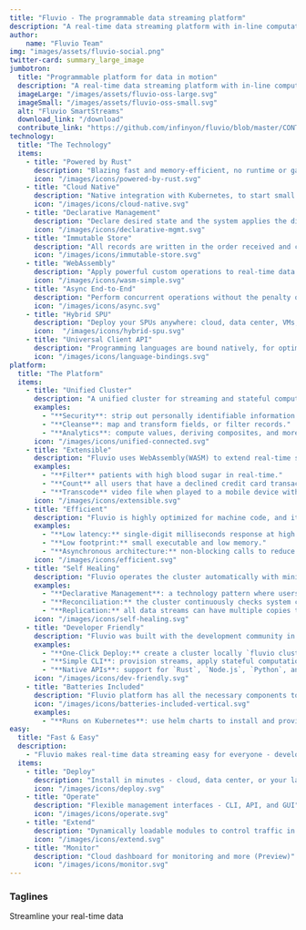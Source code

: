 ```yaml
---
title: "Fluvio - The programmable data streaming platform"
description: "A real-time data streaming platform with in-line computation capabilities. Use SmartStreams to upload your custom logic and modify data as it moves over the network."
author:
    name: "Fluvio Team"
img: "images/assets/fluvio-social.png"
twitter-card: summary_large_image
jumbotron:
  title: "Programmable platform for data in motion"
  description: "A real-time data streaming platform with in-line computation capabilities. Use [Fluvio SmartStreams](/docs/smartstreams/quick-start) to upload your custom logic and modify data as it moves over the network."
  imageLarge: "/images/assets/fluvio-oss-large.svg"
  imageSmall: "/images/assets/fluvio-oss-small.svg"
  alt: "Fluvio SmartStreams"
  download_link: "/download"
  contribute_link: "https://github.com/infinyon/fluvio/blob/master/CONTRIBUTING.md"
technology:
  title: "The Technology"
  items:
    - title: "Powered by Rust"
      description: "Blazing fast and memory-efficient, no runtime or garbage collector."
      icon: "/images/icons/powered-by-rust.svg"
    - title: "Cloud Native"
      description: "Native integration with Kubernetes, to start small and scale on demand."
      icon: "/images/icons/cloud-native.svg"
    - title: "Declarative Management"
      description: "Declare desired state and the system applies the difference."
      icon: "/images/icons/declarative-mgmt.svg"
    - title: "Immutable Store"
      description: "All records are written in the order received and cannot be altered."
      icon: "/images/icons/immutable-store.svg"
    - title: "WebAssembly"
      description: "Apply powerful custom operations to real-time data streaming."
      icon: "/images/icons/wasm-simple.svg"
    - title: "Async End-to-End"
      description: "Perform concurrent operations without the penalty of threads."
      icon: "/images/icons/async.svg"
    - title: "Hybrid SPU"
      description: "Deploy your SPUs anywhere: cloud, data center, VMs, desktop, etc."
      icon:  "/images/icons/hybrid-spu.svg"
    - title: "Universal Client API"
      description: "Programming languages are bound natively, for optimal performance."
      icon: "/images/icons/language-bindings.svg"
platform:
  title: "The Platform"
  items:
    - title: "Unified Cluster"
      description: "A unified cluster for streaming and stateful computation minimizes delay, reduces operational complexity, and boosts security. When streaming and stateful computation are combined, it sets the foundation for a new class of real-time streaming use cases unique to Fluvio. For example:"
      examples:
        - "**Security**: strip out personally identifiable information (PII), and encrypt fields." 
        - "**Cleanse**: map and transform fields, or filter records." 
        - "**Analytics**: compute values, deriving composites, and more."
      icon: "/images/icons/unified-connected.svg"
    - title: "Extensible"
      description: "Fluvio uses WebAssembly(WASM) to extend real-time stateful computation to a countless number of use cases. Custom modules are loaded dynamically and applied to any number of data streams. For example:"
      examples:
        - "**Filter** patients with high blood sugar in real-time."
        - "**Count** all users that have a declined credit card transaction from offset 0."
        - "**Transcode** video file when played to a mobile device with insufficient network bandwidth."
      icon: "/images/icons/extensible.svg"
    - title: "Efficient"
      description: "Fluvio is highly optimized for machine code, and it does not require a virtual machine or garbage collection. It can scale from IOT devices such as Raspberry Pi to multi-core servers."
      examples:
        - "**Low latency:** single-digit milliseconds response at high throughput and consistent variance."
        - "**Low footprint:** small executable and low memory."
        - "**Asynchronous architecture:** non-blocking calls to reduce latency and scale to a large number of concurrent streams."
      icon: "/images/icons/efficient.svg"    
    - title: "Self Healing"
      description: "Fluvio operates the cluster automatically with minimum human intervention. The platform implements self-healing by combining a variety of technologies:"
      examples:
        - "**Declarative Management**: a technology pattern where users declare intent and the system provisions resources as they become available."
        - "**Reconciliation:** the cluster continuously checks system components and brings them to a stable state."
        - "**Replication:** all data streams can have multiple copies to reduce the possibility of data loss during outages." 
      icon: "/images/icons/self-healing.svg"   
    - title: "Developer Friendly"
      description: "Fluvio was built with the development community in mind. It offers a powerful CLI for operational efficiency and native language bindings for most common programming languages. For example:"
      examples:
        - "**One-Click Deploy:** create a cluster locally `fluvio cluster start` or login to cloud `fluvio cloud login` with one simple command."
        - "**Simple CLI**: provision streams, apply stateful computations, produce, consume and more."
        - "**Native APIs**: support for `Rust`, `Node.js`, `Python`, and `Java` with other languages coming soon." 
      icon: "/images/icons/dev-friendly.svg"
    - title: "Batteries Included"
      description: "Fluvio platform has all the necessary components to deploy and run a data streaming cluster. The platform has built-in connectors and stateful computation modules to cover general use cases right out of the box. These connectors and stateful computations can be augmented as needed. We invite and appreciate help from the community to expand our collection of connectors and WASM stateful computation modules."
      icon: "/images/icons/batteries-included-vertical.svg"
      examples:
        - "**Runs on Kubernetes**: use helm charts to install and provision Fluvio cluster." 
easy: 
  title: "Fast & Easy"
  description: 
    - "Fluvio makes real-time data streaming easy for everyone - developers, data engineers, IT operators."
  items:
    - title: "Deploy"
      description: "Install in minutes - cloud, data center, or your laptop"
      icon: "/images/icons/deploy.svg"
    - title: "Operate"
      description: "Flexible management interfaces - CLI, API, and GUI"
      icon: "/images/icons/operate.svg"
    - title: "Extend"
      description: "Dynamically loadable modules to control traffic in real-time"
      icon: "/images/icons/extend.svg"
    - title: "Monitor"
      description: "Cloud dashboard for monitoring and more (Preview)"  
      icon: "/images/icons/monitor.svg" 
---
```


### Taglines
Streamline your real-time data